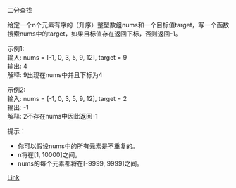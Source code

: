 <br>二分查找</br>

给定一个n个元素有序的（升序）整型数组nums和一个目标值target，写一个函数搜索nums中的target，如果目标值存在返回下标，否则返回-1。</br>

示例1:</br>
输入: nums = [-1, 0, 3, 5, 9, 12], target = 9</br>
输出: 4</br>
解释: 9出现在nums中并且下标为4</br>

示例2:</br>
输入: nums = [-1, 0, 3, 5, 9, 12], target = 2</br>
输出: -1</br>
解释: 2不存在nums中因此返回-1</br>

提示：
- 你可以假设nums中的所有元素是不重复的。
- n将在[1, 10000]之间。
- nums的每个元素都将在[-9999, 9999]之间。

[Link](https://leetcode-cn.com/problems/binary-search/)